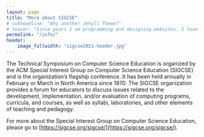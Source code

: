 ```yaml
---
layout: page
title: "More about SIGCSE"
# subheadline: "Why another Jekyll Theme?"
# teaser: "Since years I am programming and designing websites. I love to work with open source tools and learn via code from others. This time I want to try to give something back..."
permalink: "/info/"
header:
    image_fullwidth: "sigcse2021-header.jpg"
---
```

The Technical Symposium on Computer Science Education is organized by the ACM Special Interest Group on Computer Science Education (SIGCSE) and is the organization’s flagship conference. It has been held annually in February or March in North America since 1970. The SIGCSE organization provides a forum for educators to discuss issues related to the development, implementation, and/or evaluation of computing programs, curricula, and courses, as well as syllabi, laboratories, and other elements of teaching and pedagogy.

For more about the Special Interest Group on Computer Science Education, please go to [https://sigcse.org/sigcse/](https://sigcse.org/sigcse/).